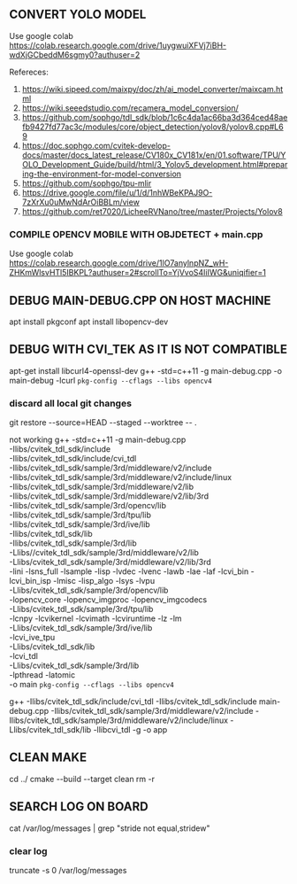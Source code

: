 ## CONVERT YOLO MODEL

Use google colab https://colab.research.google.com/drive/1uygwuiXFVj7iBH-wdXjGCbeddM6sgmy0?authuser=2

Refereces:

1. https://wiki.sipeed.com/maixpy/doc/zh/ai_model_converter/maixcam.html
2. https://wiki.seeedstudio.com/recamera_model_conversion/
3. https://github.com/sophgo/tdl_sdk/blob/1c6c4da1ac66ba3d364ced48aefb9427fd77ac3c/modules/core/object_detection/yolov8/yolov8.cpp#L69
4. https://doc.sophgo.com/cvitek-develop-docs/master/docs_latest_release/CV180x_CV181x/en/01.software/TPU/YOLO_Development_Guide/build/html/3_Yolov5_development.html#preparing-the-environment-for-model-conversion
5. https://github.com/sophgo/tpu-mlir
6. https://drive.google.com/file/u/1/d/1nhWBeKPAJ9O-7zXrXu0uMwNdArOiBBLm/view
7. https://github.com/ret7020/LicheeRVNano/tree/master/Projects/Yolov8

### COMPILE OPENCV MOBILE WITH OBJDETECT + main.cpp

Use google colab https://colab.research.google.com/drive/1lO7anylnpNZ_wH-ZHKmWlsvHTl5IBKPL?authuser=2#scrollTo=YjVvoS4IiIWG&uniqifier=1

## DEBUG MAIN-DEBUG.CPP ON HOST MACHINE

apt install pkgconf
apt install libopencv-dev

## DEBUG WITH CVI_TEK AS IT IS NOT COMPATIBLE

apt-get install libcurl4-openssl-dev
g++ -std=c++11 -g main-debug.cpp -o main-debug -lcurl `pkg-config --cflags --libs opencv4`

### discard all local git changes

git restore --source=HEAD --staged --worktree -- .

not working
g++ -std=c++11 -g main-debug.cpp \
-Ilibs/cvitek_tdl_sdk/include \
-Ilibs/cvitek_tdl_sdk/include/cvi_tdl \
-Ilibs/cvitek_tdl_sdk/sample/3rd/middleware/v2/include \
-Ilibs/cvitek_tdl_sdk/sample/3rd/middleware/v2/include/linux \
-Ilibs/cvitek_tdl_sdk/sample/3rd/middleware/v2/lib \
-Ilibs/cvitek_tdl_sdk/sample/3rd/middleware/v2/lib/3rd \
-Ilibs/cvitek_tdl_sdk/sample/3rd/opencv/lib \
-Ilibs/cvitek_tdl_sdk/sample/3rd/tpu/lib \
-Ilibs/cvitek_tdl_sdk/sample/3rd/ive/lib \
-Ilibs/cvitek_tdl_sdk/lib \
-Ilibs/cvitek_tdl_sdk/sample/3rd/lib \
-Llibs//cvitek_tdl_sdk/sample/3rd/middleware/v2/lib \
-Llibs/cvitek_tdl_sdk/sample/3rd/middleware/v2/lib/3rd \
-lini -lsns_full -lsample -lisp -lvdec -lvenc -lawb -lae -laf -lcvi_bin -lcvi_bin_isp -lmisc -lisp_algo -lsys -lvpu \
-Llibs/cvitek_tdl_sdk/sample/3rd/opencv/lib \
-lopencv_core -lopencv_imgproc -lopencv_imgcodecs \
-Llibs/cvitek_tdl_sdk/sample/3rd/tpu/lib \
-lcnpy -lcvikernel -lcvimath -lcviruntime -lz -lm \
-Llibs/cvitek_tdl_sdk/sample/3rd/ive/lib \
-lcvi_ive_tpu \
-Llibs/cvitek_tdl_sdk/lib \
-lcvi_tdl \
-Llibs/cvitek_tdl_sdk/sample/3rd/lib \
-lpthread -latomic \
-o main `pkg-config --cflags --libs opencv4`

g++ -Ilibs/cvitek_tdl_sdk/include/cvi_tdl -Ilibs/cvitek_tdl_sdk/include main-debug.cpp -Ilibs/cvitek_tdl_sdk/sample/3rd/middleware/v2/include -Ilibs/cvitek_tdl_sdk/sample/3rd/middleware/v2/include/linux -Llibs/cvitek_tdl_sdk/lib -llibcvi_tdl -g -o app

## CLEAN MAKE

cd ../
cmake --build <build-dir> --target clean
rm -r <build dir>

## SEARCH LOG ON BOARD

cat /var/log/messages | grep "stride not equal,stridew"

### clear log

truncate -s 0 /var/log/messages
